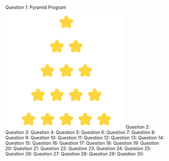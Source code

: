 Question 1: Pyramid Program
![alt text](image.png)
Question 2: 
Question 3: 
Question 4: 
Question 5: 
Question 6: 
Question 7:
Question 8:
Question 9:
Question 10:
Question 11:
Question 12:
Question 13:
Question 14:
Question 15:
Question 16:
Question 17:
Question 18:
Question 19:
Question 20:
Question 21:
Question 22:
Question 23:
Question 24: 
Question 25:
Question 26:
Question 27:
Question 28:
Question 29:
Question 30: